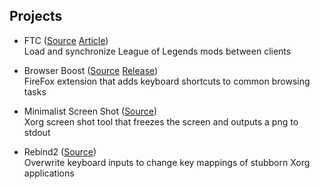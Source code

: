 ## Projects

- FTC ([Source](https://github.com/qwed81/ftc-lol) [Article](/ftc))\
Load and synchronize League of Legends mods between clients

- Browser Boost ([Source](https://github.com/qwed81/ftc-lol) [Release](https://addons.mozilla.org/en-US/firefox/addon/browser-boost/))\
FireFox extension that adds keyboard shortcuts to common browsing tasks

- Minimalist Screen Shot ([Source](https://github.com/qwed81/min-ss))\
Xorg screen shot tool that freezes the screen and outputs a png to stdout

- Rebind2 ([Source](https://github.com/qwed81/rebind2))\
Overwrite keyboard inputs to change key mappings of stubborn Xorg applications 


